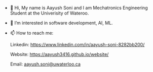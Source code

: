 - 👋 Hi, My name is Aayush Soni and I am Mechatronics Engineering Student at the Univerisity of Wateroo.

- 👀 I’m interested in software development, AI, ML. 

- 📫 How to reach me:

     Linkedin: https://www.linkedin.com/in/aayush-soni-8282bb200/
  
     Website: https://aayush3416.github.io/website/
  
     Email: aayush.soni@uwaterloo.ca

<!---
aayush3416/aayush3416 is a ✨ special ✨ repository because its `README.md` (this file) appears on your GitHub profile.
You can click the Preview link to take a look at your changes.
--->
